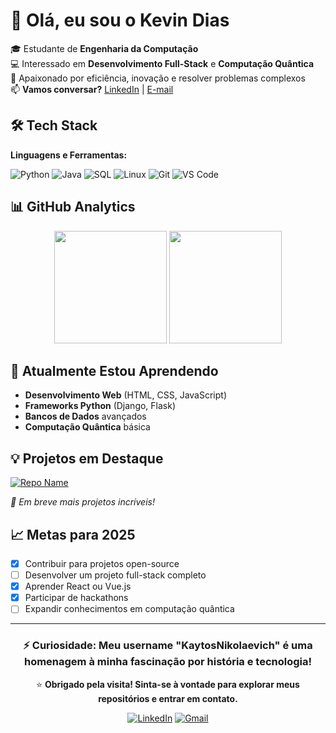 # 👋 Olá, eu sou o Kevin Dias  

🎓 Estudante de **Engenharia da Computação**  
💻 Interessado em **Desenvolvimento Full-Stack** e **Computação Quântica**  
🚀 Apaixonado por eficiência, inovação e resolver problemas complexos  
📫 **Vamos conversar?** [LinkedIn](https://www.linkedin.com/in/kevin-dias-13a532222) | [E-mail](mailto:eng.kevindias@gmail.com)

## 🛠️ Tech Stack

**Linguagens e Ferramentas:**

![Python](https://img.shields.io/badge/Python-3776AB?style=for-the-badge&logo=python&logoColor=white)
![Java](https://img.shields.io/badge/Java-ED8B00?style=for-the-badge&logo=java&logoColor=white)
![SQL](https://img.shields.io/badge/SQL-4479A1?style=for-the-badge&logo=mysql&logoColor=white)
![Linux](https://img.shields.io/badge/Linux-FCC624?style=for-the-badge&logo=linux&logoColor=black)
![Git](https://img.shields.io/badge/Git-F05032?style=for-the-badge&logo=git&logoColor=white)
![VS Code](https://img.shields.io/badge/VS_Code-007ACC?style=for-the-badge&logo=visual-studio-code&logoColor=white)

## 📊 GitHub Analytics

<div align="center">
  <img height="180em" src="https://github-readme-stats.vercel.app/api?username=KaytosNikolaevich&show_icons=true&theme=tokyonight&hide_border=true" />
  <img height="180em" src="https://github-readme-stats.vercel.app/api/top-langs/?username=KaytosNikolaevich&layout=compact&theme=tokyonight&hide_border=true" />
</div>

## 🌱 Atualmente Estou Aprendendo

- **Desenvolvimento Web** (HTML, CSS, JavaScript)
- **Frameworks Python** (Django, Flask)
- **Bancos de Dados** avançados
- **Computação Quântica** básica

## 💡 Projetos em Destaque

[![Repo Name](https://github-readme-stats.vercel.app/api/pin/?username=KaytosNikolaevich&repo=seu-repositorio&theme=tokyonight)](https://github.com/KaytosNikolaevich/seu-repositorio)

*🚧 Em breve mais projetos incríveis!*

## 📈 Metas para 2025

- [x] Contribuir para projetos open-source
- [ ] Desenvolver um projeto full-stack completo
- [x] Aprender React ou Vue.js
- [x] Participar de hackathons
- [ ] Expandir conhecimentos em computação quântica

---

<div align="center">
  

</div>

<div align="center">

### ⚡ **Curiosidade:** Meu username "KaytosNikolaevich" é uma homenagem à minha fascinação por história e tecnologia!

⭐ **Obrigado pela visita! Sinta-se à vontade para explorar meus repositórios e entrar em contato.**

[![LinkedIn](https://img.shields.io/badge/LinkedIn-0077B5?style=for-the-badge&logo=linkedin&logoColor=white)](https://www.linkedin.com/in/kevin-dias-13a532222)
[![Gmail](https://img.shields.io/badge/Gmail-D14836?style=for-the-badge&logo=gmail&logoColor=white)](mailto:eng.kevindias@gmail.com)

</div>
